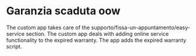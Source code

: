# Garanzia scaduta oow

The custom app takes care of the supporto/fissa-un-appuntamento/easy-service section.
The custom app deals with adding online service functionality to the expired warranty.
The app adds the expired warranty script.

